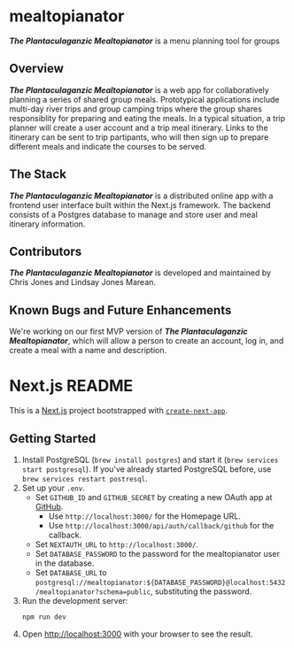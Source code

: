 # mealtopianator
***The Plantaculaganzic Mealtopianator*** is a menu planning tool for groups

## Overview
***The Plantaculaganzic Mealtopianator*** is a web app for collaboratively planning a series of shared group meals. Prototypical applications include multi-day river trips and group camping trips where the group shares responsiblity for preparing and eating the meals. In a typical situation, a trip planner will create a user account and a trip meal itinerary. Links to the itinerary can be sent to trip partipants, who will then sign up to prepare different meals and indicate the courses to be served. 

## The Stack
***The Plantaculaganzic Mealtopianator*** is a distributed online app with a frontend user interface built within the Next.js framework. The backend consists of a Postgres database to manage and store user and meal itinerary information. 

## Contributors
***The Plantaculaganzic Mealtopianator*** is developed and maintained by Chris Jones and Lindsay Jones Marean. 

## Known Bugs and Future Enhancements
We're working on our first MVP version of ***The Plantaculaganzic Mealtopianator***, which will allow a person to create an account, log in, and create a meal with a name and description.

# Next.js README

This is a [Next.js](https://nextjs.org/) project bootstrapped with [`create-next-app`](https://github.com/vercel/next.js/tree/canary/packages/create-next-app).

## Getting Started

1. Install PostgreSQL (`brew install postgres`) and start it (`brew services start postgresql`). If you've already started
    PostgreSQL before, use `brew services restart postresql`.
1. Set up your `.env`.
    - Set `GITHUB_ID` and `GITHUB_SECRET` by creating a new OAuth app at [GitHub](https://github.com/settings/developers).
        - Use `http://localhost:3000/` for the Homepage URL.
        - Use `http://localhost:3000/api/auth/callback/github` for the callback.
    - Set `NEXTAUTH_URL` to `http://localhost:3000/`.
    - Set `DATABASE_PASSWORD` to the password for the mealtopianator user in the database.
    - Set `DATABASE_URL` to `postgresql://mealtopianator:${DATABASE_PASSWORD}@localhost:5432/mealtopianator?schema=public`,
        substituting the password.
1. Run the development server:
    ```bash
    npm run dev
    ```
1. Open [http://localhost:3000](http://localhost:3000) with your browser to see the result.
